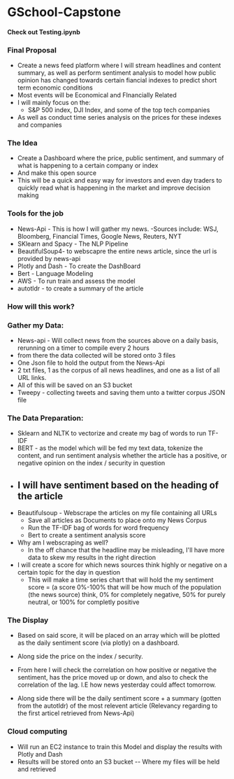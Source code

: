 # GSchool-Capstone
#### Check out Testing.ipynb
### Final Proposal
* Create a news feed platform where I will stream headlines and content summary, as well as perform sentiment analysis to model how public opinion has changed towards certain fiancial indexes to predict short term economic conditions
* Most events will be Economical and FInancially Related
* I will mainly focus on the:
    - S&P 500 index, DJI Index, and some of the top tech companies
* As well as conduct time series analysis on the prices for these indexes and companies

### The Idea
- Create a Dashboard where the price, public sentiment, and summary of what is happening to a certain company or index
- And make this open source
- This will be a quick and easy way for investors and even day traders to quickly read what is happening in the market and improve decision making

### Tools for the job
* News-Api - This is how I will gather my news.
    -Sources include: WSJ, Bloomberg, Financial Times, Google News, Reuters, NYT
* SKlearn and Spacy - The NLP Pipeline
* BeautifulSoup4- to webscapre the entire news article, since the url is provided by news-api
* Plotly and Dash - To create the DashBoard
* Bert - Language Modeling
* AWS - To run train and assess the model
* autotldr - to create a summary of the article

### How will this work?
### Gather my Data:
* News-api - Will collect news from the sources above on a daily basis, rerunning on a timer to compile every 2 hours
* from there the data collected will be stored onto 3 files
* One Json file to hold the output from the News-Api
* 2 txt files, 1 as the corpus of all news headlines, and one as a list of all URL links.
* All of this will be saved on an S3 bucket
* Tweepy - collecting tweets and saving them unto a twitter corpus JSON file

### The Data Preparation:
* Sklearn and NLTK to vectorize and create my bag of words to run TF-IDF
* BERT - as the model which will be fed my text data, tokenize the content, and run sentiment analysis whether the article has a positive, or negative opinion on the index / security in question
* I will have sentiment based on the heading of the article
    - 
* Beautifulsoup - Webscrape the articles on my file containing all URLs
    - Save all articles as Documents to place onto my News Corpus
    - Run the TF-IDF bag of words for word frequency
    - Bert to create a sentiment analysis score
* Why am I webscraping as well?
    - In the off chance that the headline may be misleading, I'll have more data to skew my results in the right direction
* I will create a score for which news sources think highly or negative on a certain topic for the day in question
    - This will make a time series chart that will hold the my sentiment score = (a score 0%-100% that will be how much of the population (the news source) think, 0% for completely negative, 50% for purely neutral, or 100% for completly positive
### The Display
* Based on said score, it will be placed on an array which will be plotted as the daily sentiment score (via plotly) on a dashboard.
* Along side the price on the index / security.
* From here I will check the correlation on how positive or negative the sentiment, has the price moved up or down, and also to check the correlation of the lag. I.E how news yesterday could affect tomorrow.

* Along side there will be the daily sentiment score + a summary (gotten from the autotldr) of the most relevent article (Relevancy regarding to the first articel retrieved from News-Api)

### Cloud computing
* Will run an EC2 instance to train this Model and display the results with Plotly and Dash
* Results will be stored onto an S3 bucket -- Where my files will be held and retrieved
